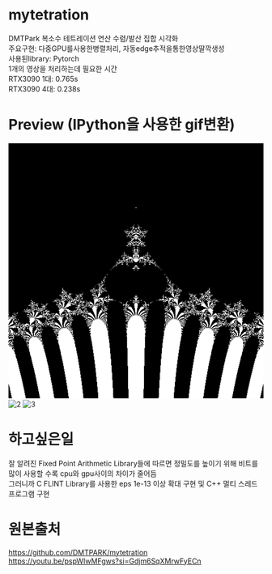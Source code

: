# mytetration
DMTPark 복소수 테트레이션 연산 수렴/발산 집합 시각화</br>
주요구현: 다중GPU를사용한병렬처리, 자동edge추적을통한영상딸깍생성</br>
사용된library: Pytorch</br>
1개의 영상을 처리하는데 필요한 시간</br>
RTX3090 1대: 0.765s</br>
RTX3090 4대: 0.238s</br>

# Preview (IPython을 사용한 gif변환)
![1](https://github.com/sjg918/mytetration/blob/main/gifs/out.gif?raw=true)
![2](https://github.com/sjg918/mytetration/blob/main/gifs/out1.gif?raw=true)
![3](https://github.com/sjg918/mytetration/blob/main/gifs/out2.gif?raw=true)
</br>

# 하고싶은일
잘 알려진 Fixed Point Arithmetic Library들에 따르면 정밀도를 높이기 위해 비트를 많이 사용할 수록 cpu와 gpu사이의 차이가 줄어듬</br>
그러니까 C FLINT Library를 사용한 eps 1e-13 이상 확대 구현 및 C++ 멀티 스레드 프로그램 구현</br>

# 원본출처
https://github.com/DMTPARK/mytetration</br>
https://youtu.be/pspWIwMFgws?si=Gdjm6SqXMrwFyECn</br>
